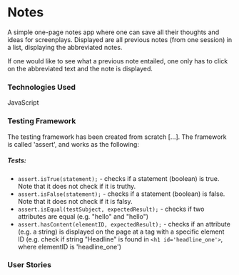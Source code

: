 # Notes

A simple one-page notes app where one can save all their thoughts and ideas for screenplays. Displayed are all previous notes (from one session) in a list, displaying the abbreviated notes.

If one would like to see what a previous note entailed, one only has to click on the abbreviated text and the note is displayed.

### Technologies Used
JavaScript

### Testing Framework
The testing framework has been created from scratch [...].
The framework is called 'assert', and works as the following:

##### Tests:
- `assert.isTrue(statement);` - checks if a statement (boolean) is true. Note that it does not check if it is truthy.
- `assert.isFalse(statement);` - checks if a statement (boolean) is false. Note that it does not check if it is falsy.
- `assert.isEqual(testSubject, expectedResult);` - checks if two attributes are equal (e.g. "hello" and "hello")
- `assert.hasContent(elementID, expectedResult);` - checks if an attribute (e.g. a string) is displayed on the page at a tag with a specific element ID (e.g. check if string "Headline" is found in `<h1 id='headline_one'>`, where elementID is 'headline_one')


### User Stories
